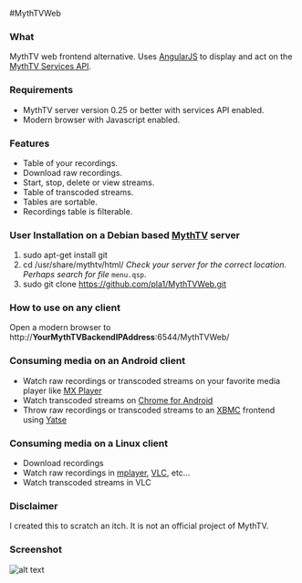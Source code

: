 #MythTVWeb

### What

MythTV web frontend alternative. Uses [AngularJS](https://angularjs.org/) to display and act on the [MythTV Services API](http://www.mythtv.org/wiki/Services_API). 

### Requirements

* MythTV server version 0.25 or better with services API enabled. 
* Modern browser with Javascript enabled. 

### Features

* Table of your recordings. 
* Download raw recordings. 
* Start, stop, delete or view streams. 
* Table of transcoded streams. 
* Tables are sortable. 
* Recordings table is filterable. 

### User Installation on a Debian based [MythTV](http://www.mythtv.org/) server

1. sudo apt-get install git
2. cd /usr/share/mythtv/html/ _Check your server for the correct location. Perhaps search for file_ `menu.qsp`.
3. sudo git clone https://github.com/pla1/MythTVWeb.git

### How to use on any client

Open a modern browser to http://**YourMythTVBackendIPAddress**:6544/MythTVWeb/

### Consuming media on an Android client 

* Watch raw recordings or transcoded streams on your favorite media player like [MX Player](https://play.google.com/store/apps/details?id=com.mxtech.videoplayer.ad&hl=en)
* Watch transcoded streams on [Chrome for Android](https://play.google.com/store/apps/details?id=com.android.chrome&hl=en)
* Throw raw recordings or transcoded streams to an [XBMC](http://xbmc.org/) frontend using [Yatse](https://play.google.com/store/apps/details?id=org.leetzone.android.yatsewidgetfree&hl=en)

### Consuming media on a Linux client

* Download recordings
* Watch raw recordings in [mplayer](https://en.wikipedia.org/wiki/MPlayer), [VLC](https://www.videolan.org), etc...
* Watch transcoded streams in VLC

### Disclaimer

I created this to scratch an itch. It is not an official project of MythTV. 

### Screenshot

![alt text](http://pla1.net/MythTVWeb.png "MythTVWeb Screenshot")



